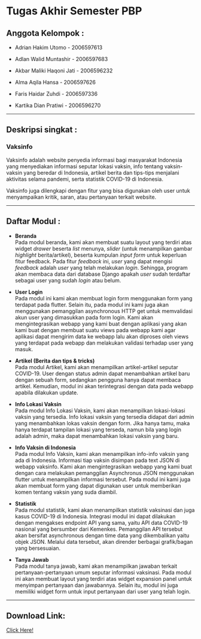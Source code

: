 # Tugas Akhir Semester PBP

## Anggota Kelompok :

- Adrian Hakim Utomo - 2006597613

- Adlan Walid Muntashir - 2006597683

- Akbar Maliki Haqoni Jati - 2006596232

- Alma Aqila Hansa - 2006597626

- Faris Haidar Zuhdi - 2006597336

- Kartika Dian Pratiwi - 2006596270

---

## Deskripsi singkat :
### **Vaksinfo**

Vaksinfo adalah website penyedia informasi bagi masyarakat Indonesia yang menyediakan informasi seputar lokasi vaksin, info tentang vaksin-vaksin yang beredar di Indonesia, artikel berita dan tips-tips menjalani aktivitas selama pandemi, serta statistik COVID-19 di Indonesia.

Vaksinfo juga dilengkapi dengan fitur yang bisa digunakan oleh user untuk menyampaikan kritik, saran, atau pertanyaan terkait website.

---

## Daftar Modul :
- **Beranda**\
Pada modul beranda, kami akan membuat suatu layout yang terdiri atas widget _drawer_ beserta _list_ menunya, _slider_ (untuk menampilkan gambar _highlight_ berita/artikel), beserta kumpulan _input form_ untuk keperluan fitur feedback. Pada fitur _feedback_ ini, _user_ yang dapat mengisi _feedback_ adalah _user_ yang telah melakukan _login_.  Sehingga, program akan membaca data dari database Django apakah _user_ sudah terdaftar sebagai user yang sudah _login_ atau belum.

- **User Login**\
Pada modul ini kami akan membuat login form menggunakan form yang terdapat pada flutter. Selain itu, pada modul ini kami juga akan menggunakan pemanggilan asynchronous HTTP get untuk memvalidasi akun user yang dimasukkan pada form login. Kami akan mengintegrasikan webapp yang kami buat dengan aplikasi yang akan kami buat dengan membuat suatu views pada webapp kami agar aplikasi dapat mengirim data ke webapp lalu akan diproses oleh views yang terdapat pada webapp dan melakukan validasi terhadap user yang masuk.

- **Artikel (Berita dan tips & tricks)**\
Pada modul Artikel, kami akan menampilkan artikel-artikel seputar COVID-19. User dengan status admin dapat menambahkan artikel baru dengan sebuah form, sedangkan pengguna hanya dapat membaca artikel. Kemudian, modul  ini akan terintegrasi dengan data pada webapp apabila dilakukan update.

- **Info Lokasi Vaksin**\
Pada modul Info Lokasi Vaksin, kami akan menampilkan lokasi-lokasi vaksin yang tersedia. Info lokasi vaksin yang tersedia didapat dari admin yang menambahkan lokas vaksin dengan form. Jika hanya tamu, maka hanya terdapat tampilan lokasi yang terseda, namun bila yang login adalah admin, maka dapat menambahkan lokasi vaksin yang baru.

- **Info Vaksin di Indonesia**\
Pada modul Info Vaksin, kami akan menampilkan info-info vaksin yang ada di Indonesia. Informasi tiap vaksin disimpan pada text JSON di webapp vaksinfo. Kami akan mengintegrasikan webapp yang kami buat dengan cara melakukan pemanggilan Asynchronus JSON menggunakan flutter untuk menampilkan informasi tersebut. Pada modul ini kami juga akan membuat form yang dapat digunakan user untuk memberikan komen tentang vaksin yang suda diambil.

- **Statistik**\
Pada modul statistik, kami akan menampilkan statistik vaksinasi dan juga kasus COVID-19 di Indonesia. Integrasi modul ini dapat dilakukan dengan mengakses endpoint API yang sama, yaitu API data COVID-19 nasional yang bersumber dari Kemenkes. Pemanggilan API tersebut akan bersifat asynchronous dengan time data yang dikembalikan yaitu objek JSON. Melalui data tersebut, akan dirender berbagai grafik/bagan yang bersesuaian. 

- **Tanya Jawab**\
Pada modul tanya jawab, kami akan menampilkan jawaban terkait pertanyaan-pertanyaan umum seputar informasi vaksinasi. Pada modul ini akan membuat layout yang terdiri atas widget expansion panel untuk menyimpan pertanyaan dan jawabannya. Selain itu, modul ini juga memiliki widget form untuk input pertanyaan dari user yang telah login.
---

## Download Link:
[Click Here!](https://drive.google.com/drive/folders/1pqjNwcK2jCj8TKNE8UDA7w7JD4H3NLa4?usp=sharing)
